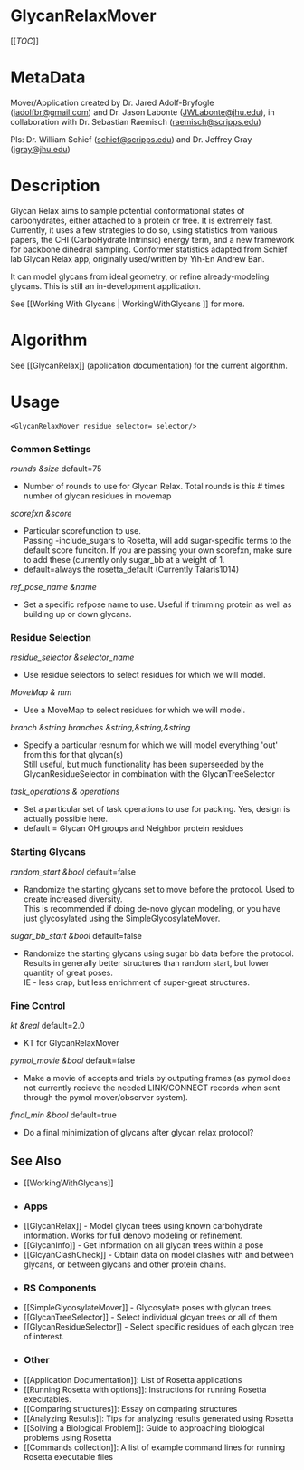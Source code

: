 GlycanRelaxMover
================

[[_TOC_]]

MetaData
========

Mover/Application created by Dr. Jared Adolf-Bryfogle (jadolfbr@gmail.com) and Dr. Jason Labonte (JWLabonte@jhu.edu), in collaboration with Dr. Sebastian Raemisch (raemisch@scripps.edu)

PIs: Dr. William Schief (schief@scripps.edu) and Dr. Jeffrey Gray (jgray@jhu.edu)


Description
===========

Glycan Relax aims to sample potential conformational states of carbohydrates, either attached to a protein or free.  It is extremely fast.  Currently, it uses a few strategies to do so, using statistics from various papers, the CHI (CarboHydrate Intrinsic) energy term, and a new framework for backbone dihedral sampling. Conformer statistics adapted from Schief lab Glycan Relax app, originally used/written by Yih-En Andrew Ban.

It can model glycans from ideal geometry, or refine already-modeling glycans.  This is still an in-development application.

See [[Working With Glycans | WorkingWithGlycans ]] for more.

<!--- BEGIN_INTERNAL -->

Algorithm
=======
See [[GlycanRelax]] (application documentation) for the current algorithm.

Usage
=====

```
<GlycanRelaxMover residue_selector= selector/>
```


### Common Settings

_rounds &size_ default=75 
- Number of rounds to use for Glycan Relax. 
         Total rounds is this # times number of glycan residues in movemap

_scorefxn &score_
- Particular scorefunction to use.  
         Passing -include_sugars to Rosetta, will add sugar-specific terms to the default score funciton.
         If you are passing your own scorefxn, make sure to add these (currently only sugar_bb at a weight of 1.
- default=always the rosetta_default (Currently Talaris1014)

_ref_pose_name &name_
- Set a specific refpose name to use. Useful if trimming protein as well as building up or down glycans.



### Residue Selection
_residue_selector &selector_name_
- Use residue selectors to select residues for which we will model.  
 
_MoveMap & mm_
- Use a MoveMap to select residues for which we will model.

_branch &string_
_branches &string,&string,&string_
- Specify a particular resnum for which we will model everything 'out' from this for that glycan(s)  
         Still useful, but much functionality has been superseeded by the
         GlycanResidueSelector in combination with the GlycanTreeSelector 
 
_task_operations & operations_
- Set a particular set of task operations to use for packing.  Yes, design is actually possible here.
- default = Glycan OH groups and Neighbor protein residues


### Starting Glycans

_random_start &bool_ default=false
- Randomize the starting glycans set to move before the protocol.  Used to create increased diversity.  
         This is recommended if doing de-novo glycan modeling, 
         or you have just glycosylated using the SimpleGlycosylateMover.

_sugar_bb_start &bool_ default=false
- Randomize the starting glycans using sugar bb data before the protocol.  
         Results in generally better structures than random start, but lower quantity of great poses.  
         IE - less crap, but less enrichment of super-great structures.


### Fine Control

_kt &real_ default=2.0
- KT for GlycanRelaxMover
  
_pymol_movie &bool_ default=false
- Make a movie of accepts and trials by outputing frames 
         (as pymol does not currently recieve the needed LINK/CONNECT records when 
         sent through the pymol mover/observer system). 
  
_final_min &bool_ default=true
- Do a final minimization of glycans after glycan relax protocol?


<!--- END_INTERNAL -->

## See Also
* [[WorkingWithGlycans]]

- ### Apps
* [[GlycanRelax]] - Model glycan trees using known carbohydrate information.  Works for full denovo modeling or refinement.
* [[GlycanInfo]] - Get information on all glycan trees within a pose
* [[GlcyanClashCheck]] - Obtain data on model clashes with and between glycans, or between glycans and other protein chains.

- ### RS Components
* [[SimpleGlycosylateMover]] - Glycosylate poses with glycan trees.  
* [[GlycanTreeSelector]] - Select individual glcyan trees or all of them
* [[GlycanResidueSelector]] - Select specific residues of each glycan tree of interest.

- ### Other
* [[Application Documentation]]: List of Rosetta applications
* [[Running Rosetta with options]]: Instructions for running Rosetta executables.
* [[Comparing structures]]: Essay on comparing structures
* [[Analyzing Results]]: Tips for analyzing results generated using Rosetta
* [[Solving a Biological Problem]]: Guide to approaching biological problems using Rosetta
* [[Commands collection]]: A list of example command lines for running Rosetta executable files